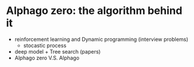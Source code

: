 # Alphago zero: the algorithm behind it

  * reinforcement learning and Dynamic programming (interview problems)
    * stocastic process
  * deep model + Tree search (papers)
  * Alphago zero V.S. Alphago
